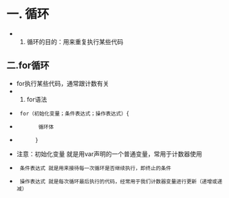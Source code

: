 # 一. 循环
- 1. 循环的目的：用来重复执行某些代码

## 二.for循环

- for执行某些代码，通常跟计数有关
- 1. for语法
-      for（初始化变量；条件表达式；操作表达式）{
-            循环体
-           }
- 注意：初始化变量 就是用var声明的一个普通变量，常用于计数器使用
-      条件表达式 就是用来接待每一次循环是否继续执行，即终止的条件
-      操作表达式 就是每次循环最后执行的代码，经常用于我们计数器变量进行更新（递增或递减）
